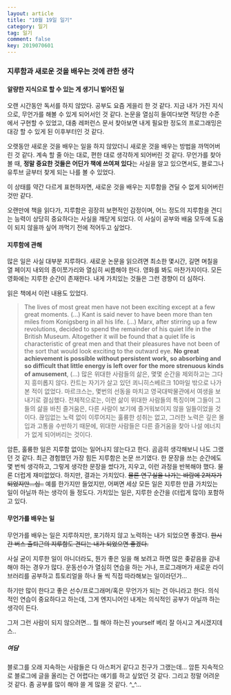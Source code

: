 ```yaml
---
layout: article
title: "10월 19일 일기"
category: 일기
tag: 일기
comment: false
key: 2019070601
---
```


### 지루함과 새로운 것을 배우는 것에 관한 생각

#### 알량한 지식으로 할 수 있는 게 생기니 벌어진 일

오랜 시간동안 독서를 하지 않았다. 공부도 요즘 게을리 한 것 같다. 지금 내가 가진 지식으로, 무언가를 해볼 수 있게 되어서인 것 같다.
논문을 열심히 들여다보면 적당한 수준에서 구현할 수 있었고, 대충 레퍼런스 문서 찾아보면 내게 필요한 정도의 프로그래밍은 대강 할 수 있게 된 이후부터인 것 같다.

오랫동안 새로운 것을 배우는 일을 하지 않았더니 새로운 것을 배우는 방법을 까먹어버린 것 같다. 계속 할 줄 아는 대로, 편한 대로 생각하게 되어버린 것 같다.
무언가를 찾아볼 때, **정말 중요한 것들은 어딘가 책에 쓰여져 있다**는 사실을 알고 있으면서도, 블로그나 유투브 글부터 찾게 되는 나를 볼 수 있었다.

이 상태를 약간 다르게 표현하자면, 새로운 것을 배우는 지루함을 견딜 수 없게 되어버린 것만 같다.

오랜만에 책을 읽다가, 지루함은 굉장히 보편적인 감정이며, 어느 정도의 지루함을 견디는 능력이 상당히 중요하다는 사실을 깨닫게 되었다. 이 사실이 공부와 배움 모두에 도움이 되지 않을까 싶어 까먹기 전에 적어두고 싶었다.

#### 지루함에 관해

많은 일은 사실 대부분 지루하다. 새로운 논문을 읽으려면 최소한 몇시간, 길면 며칠을 열 페이지 내외의 종이쪼가리와 열심히 씨름해야 한다. 영화를 봐도 마찬가지이다. 모든 영화에는 지루한 순간이 존재한다. 내게 가치있는 것들은 그런 경향이 더 심하다.

읽은 책에서 이런 내용도 있었다.

> The lives of most great men have not been exciting except at a few great moments. (...) Kant is said never to have been more than ten miles from Konigsberg in all his life. (...) Marx, after stirring up a few revolutions, decided to spend the remainder of his quiet life in the British Museum. Altogether it will be found that a quiet life is characteristic of great men and that their pleasures have not been of the sort that would look exciting to the outward eye. **No great achievement is possible without persistent work, so absorbing and so difficult that little energy is left over for the more strenuous kinds of amusement**, (...)
> 많은 위대한 사람들의 삶은, 몇몇 순간을 제외하고는 그다지 흥미롭지 않다. 칸트는 자기가 살고 있던 쾨니히스베르크 10마일 밖으로 나가 본 적이 없었다. 마르크스는, 몇번의 선동을 마치고 영국대박물관에서 여생을 보내기로 결심했다. 전체적으로는, 이런 삶이 위대한 사람들의 특징이며 그들이 그들의 삶을 바친 즐거움은, 다른 사람이 보기에 즐거워보이지 않을 일들이었을 것이다. 끊임없는 노력 없이 이루어지는 훌륭한 성취는 없고, 그러한 노력은 깊은 몰입과 고통을 수반하기 때문에, 위대한 사람들은 다른 즐거움을 찾아 나설 에너지가 없게 되어버리는 것이다.

암튼, 훌륭한 일은 지루함 없이는 일어나지 않는다고 한다. 곰곰히 생각해보니 나도 그랬던 것 같다. 최근 경험했던 가장 힘든 지루함은 논문 쓰기였다. 한 문장을 쓰는 순간에도 몇 번씩 생각하고, 그렇게 생각한 문장을 썼다가, 지우고, 이런 과정을 반복해야 했다. 물론 더럽게 재미없었다. 하지만, 결과는 가치있다. ~~물론 연구실을 나가는 바람에 2저자가 되었지만...십..~~ 예를 한가지만 들었지만, 어쩌면 세상 모든 일은 지루한 만큼 가치있는 일이 아닐까 하는 생각이 들 정도다. 가치있는 일은, 지루한 순간을 (더럽게 많이) 포함하고 있다.

#### 무언가를 배우는 일

무언가를 배우는 일은 지루하지만, 포기하지 않고 노력하는 내가 되었으면 좋겠다. ~~한시간 버스 출퇴근의 지루함도 견디는 내가 되었으면 좋겠다.~~

사실 굳이 지루한 일이 아니더라도, 뭔가 좋은 일을 해 보려고 하면 많은 좆같음을 감내해야 하는 경우가 많다. 운동선수가 열심히 연습을 하는 거나, 프로그래머가 새로운 라이브러리를 공부하고 튜토리얼을 하나 둘 씩 직접 따라해보는 일이라던가...

하기만 많이 한다고 좋은 선수/프로그래머/혹은 무언가가 되는 건 아니라고 한다. 의식적인 연습이 중요하다고 하는데, 그게 엔지니어인 내게는 의식적인 공부가 아닐까 하는 생각이 든다.

그저 그런 사람이 되지 않으려면... 뭘 해야 하는진 yourself 베리 잘 아시고 계시겠지데스..

##### 여담

블로그를 오래 지속하는 사람들은 다 아스퍼거 같다고 친구가 그랬는데... 암튼 지속적으로 블로그에 글을 올리는 건 어렵다는 얘기를 하고 싶었던 것 같다. 그리고 정말 어려운 것 같다. 좀 공부를 많이 해야 쓸 게 많을 것  같다. \^_\^...
